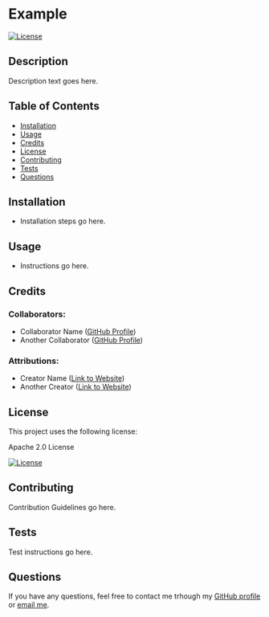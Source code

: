 # Example

[![License](https://img.shields.io/badge/License-Apache_2.0-blue.svg)](https://opensource.org/licenses/Apache-2.0)

## Description

Description text goes here.

## Table of Contents

- [Installation](#installation)
- [Usage](#usage)
- [Credits](#credits)
- [License](#license)
- [Contributing](#contributing)
- [Tests](#tests)
- [Questions](#questions)

## Installation

- Installation steps go here.

## Usage

- Instructions go here.

## Credits

### Collaborators:

- Collaborator Name ([GitHub Profile](https://github.com/username))
- Another Collaborator ([GitHub Profile](https://github.com/another-username))

### Attributions:

- Creator Name ([Link to Website](https://www.example.com))
- Another Creator ([Link to Website](https://www.another-example.com))

## License

This project uses the following license:

Apache 2.0 License

[![License](https://img.shields.io/badge/License-Apache_2.0-blue.svg)](https://opensource.org/licenses/Apache-2.0)

## Contributing

Contribution Guidelines go here.

## Tests

Test instructions go here.

## Questions

If you have any questions, feel free to contact me trhough my [GitHub profile](https://github.com/dalvat) or [email me](mailto:dmlswebdev@gmail.com).
